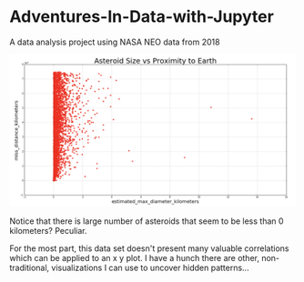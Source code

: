 # Adventures-In-Data-with-Jupyter
A data analysis project using NASA NEO data from 2018

![size vs proximity](https://github.com/1powechri2/Adventures-In-Data-with-Jupyter/blob/master/some_data.png)

Notice that there is large number of asteroids that seem to be less than 0 kilometers? Peculiar.

For the most part, this data set doesn't present many valuable correlations which can be applied to an x y plot.
I have a hunch there are other, non-traditional, visualizations I can use to uncover hidden patterns...
